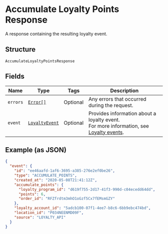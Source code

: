 
# Accumulate Loyalty Points Response

A response containing the resulting loyalty event.

## Structure

`AccumulateLoyaltyPointsResponse`

## Fields

| Name | Type | Tags | Description |
|  --- | --- | --- | --- |
| `errors` | [`Error[]`](/doc/models/error.md) | Optional | Any errors that occurred during the request. |
| `event` | [`LoyaltyEvent`](/doc/models/loyalty-event.md) | Optional | Provides information about a loyalty event.<br>For more information, see [Loyalty events](https://developer.squareup.com/docs/docs/loyalty-api/overview/#loyalty-events). |

## Example (as JSON)

```json
{
  "event": {
    "id": "ee46aafd-1af6-3695-a385-276e2ef0be26",
    "type": "ACCUMULATE_POINTS",
    "created_at": "2020-05-08T21:41:12Z",
    "accumulate_points": {
      "loyalty_program_id": "d619f755-2d17-41f3-990d-c04ecedd64dd",
      "points": 6,
      "order_id": "RFZfrdtm3mhO1oGzf5Cx7fEMsmGZY"
    },
    "loyalty_account_id": "5adcb100-07f1-4ee7-b8c6-6bb9ebc474bd",
    "location_id": "P034NEENMD09F",
    "source": "LOYALTY_API"
  }
}
```

